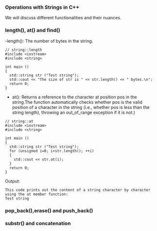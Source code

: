 ### Operations with Strings in C++
We will discuss different functionalities and their nuances.

### length(), at() and find()
-length(): The number of bytes in the string. 
```
// string::length
#include <iostream>
#include <string>

int main ()
{
  std::string str ("Test string");
  std::cout << "The size of str is " << str.length() << " bytes.\n";
  return 0;
}
```
- at(): Returns a reference to the character at position pos in the string.The function automatically checks whether pos is the valid position of a character in the string
(i.e., whether pos is less than the string length), throwing an out_of_range exception if it is not.)
```
// string::at
#include <iostream>
#include <string>

int main ()
{
  std::string str ("Test string");
  for (unsigned i=0; i<str.length(); ++i)
  {
    std::cout << str.at(i);
  }
  return 0;
}
```
Output:
```
This code prints out the content of a string character by character using the at member function:
Test string
```

### pop_back(),erase() and push_back()

### substr() and concatenation

